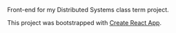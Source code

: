 Front-end for my Distributed Systems class term project.

This project was bootstrapped with [Create React App](https://github.com/facebookincubator/create-react-app).
